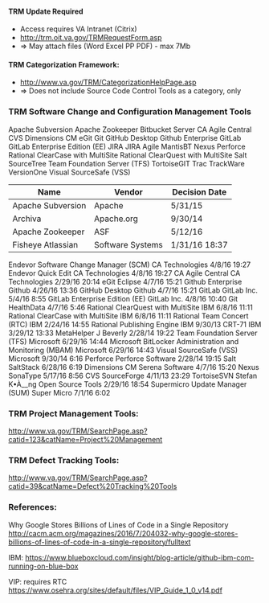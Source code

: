 #### TRM Update Required
* Access requires VA Intranet (Citrix)
* http://trm.oit.va.gov/TRMRequestForm.asp
* => May attach files (Word Excel PP  PDF) - max 7Mb


#### TRM Categorization Framework:
* http://www.va.gov/TRM/CategorizationHelpPage.asp
* => Does not include Source Code Control Tools as a category, only


### TRM Software Change and Configuration Management Tools

Apache Subversion
Apache Zookeeper
Bitbucket Server
CA Agile Central
CVS
Dimensions CM
eGit
Git
GitHub Desktop
Github Enterprise
GitLab
GitLab Enterprise Edition (EE)
JIRA
JIRA Agile
MantisBT
Nexus
Perforce
Rational ClearCase with MultiSite
Rational ClearQuest with MultiSite
Salt
SourceTree
Team Foundation Server (TFS)
TortoiseGIT
Trac
TrackWare
VersionOne
Visual SourceSafe (VSS)


Name	| Vendor	| Decision Date
--- | --- | ---
Apache Subversion	| Apache	| 5/31/15
Archiva	| Apache.org	| 9/30/14
Apache Zookeeper	| ASF	| 5/12/16
Fisheye	Atlassian | Software Systems	| 1/31/16 18:37
Endevor Software Change Manager (SCM) CA Technologies	4/8/16 19:27
Endevor Quick Edit	CA Technologies	4/8/16 19:27
CA Agile Central	CA Technologies	2/29/16 20:14
eGit	Eclipse	4/7/16 15:21
Github Enterprise	Github	4/26/16 13:36
GitHub Desktop	Github	4/7/16 15:21
GitLab	GitLab Inc.	5/4/16 8:55
GitLab Enterprise Edition (EE)	GitLab Inc.	4/8/16 10:40
Git	HealthData	4/7/16 5:46
Rational ClearQuest with MultiSite	IBM	6/8/16 11:11
Rational ClearCase with MultiSite	IBM	6/8/16 11:11
Rational Team Concert (RTC)	IBM	2/24/16 14:55
Rational Publishing Engine	IBM	9/30/13
CRT-71	IBM	3/29/12 13:33
MetaHelper	J Beverly	2/28/14 19:22
Team Foundation Server (TFS)	Microsoft	6/29/16 14:44
Microsoft BitLocker Administration and Monitoring (MBAM)	Microsoft	6/29/16 14:43
Visual SourceSafe (VSS)	Microsoft	9/30/14 6:16
Perforce	Perforce Software	2/28/14 19:15
Salt	SaltStack	6/28/16 6:19
Dimensions CM	Serena Software	4/7/16 15:20
Nexus	SonaType	5/17/16 8:56
CVS	SourceForge	4/11/13 23:29
TortoiseSVN	Stefan K•À__ng Open Source Tools	2/29/16 18:54
Supermicro Update Manager (SUM)	Super Micro	7/1/16 6:02




### TRM Project Management Tools:
http://www.va.gov/TRM/SearchPage.asp?catid=123&catName=Project%20Management

### TRM Defect Tracking Tools:
http://www.va.gov/TRM/SearchPage.asp?catid=39&catName=Defect%20Tracking%20Tools


### References:
Why Google Stores Billions of Lines of Code in a Single Repository
http://cacm.acm.org/magazines/2016/7/204032-why-google-stores-billions-of-lines-of-code-in-a-single-repository/fulltext

IBM:
https://www.blueboxcloud.com/insight/blog-article/github-ibm-com-running-on-blue-box

VIP:  requires RTC
https://www.osehra.org/sites/default/files/VIP_Guide_1_0_v14.pdf





